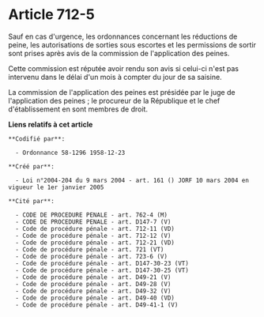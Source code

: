 # Article 712-5

Sauf en cas d'urgence, les ordonnances concernant les réductions de peine, les autorisations de sorties sous escortes et les
permissions de sortir sont prises après avis de la commission de l'application des peines.

Cette commission est réputée avoir rendu son avis si celui-ci n'est pas intervenu dans le délai d'un mois à compter du jour
de sa saisine.

La commission de l'application des peines est présidée par le juge de l'application des peines ; le procureur de la
République et le chef d'établissement en sont membres de droit.

**Liens relatifs à cet article**

	**Codifié par**:

	  - Ordonnance 58-1296 1958-12-23

	**Créé par**:

	  - Loi n°2004-204 du 9 mars 2004 - art. 161 () JORF 10 mars 2004 en vigueur le 1er janvier 2005

	**Cité par**:

	  - CODE DE PROCEDURE PENALE - art. 762-4 (M)
	  - CODE DE PROCEDURE PENALE - art. D147-7 (V)
	  - Code de procédure pénale - art. 712-11 (VD)
	  - Code de procédure pénale - art. 712-12 (V)
	  - Code de procédure pénale - art. 712-21 (VD)
	  - Code de procédure pénale - art. 721 (VT)
	  - Code de procédure pénale - art. 723-6 (V)
	  - Code de procédure pénale - art. D147-30-23 (VT)
	  - Code de procédure pénale - art. D147-30-25 (VT)
	  - Code de procédure pénale - art. D49-21 (V)
	  - Code de procédure pénale - art. D49-28 (V)
	  - Code de procédure pénale - art. D49-32 (V)
	  - Code de procédure pénale - art. D49-40 (VD)
	  - Code de procédure pénale - art. D49-41-1 (V)
